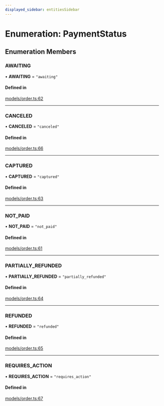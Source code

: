 ```yaml
---
displayed_sidebar: entitiesSidebar
---
```


# Enumeration: PaymentStatus

## Enumeration Members

### AWAITING

• **AWAITING** = ``"awaiting"``

#### Defined in

[models/order.ts:62](https://github.com/medusajs/medusa/blob/b38f73726/packages/medusa/src/models/order.ts#L62)

___

### CANCELED

• **CANCELED** = ``"canceled"``

#### Defined in

[models/order.ts:66](https://github.com/medusajs/medusa/blob/b38f73726/packages/medusa/src/models/order.ts#L66)

___

### CAPTURED

• **CAPTURED** = ``"captured"``

#### Defined in

[models/order.ts:63](https://github.com/medusajs/medusa/blob/b38f73726/packages/medusa/src/models/order.ts#L63)

___

### NOT\_PAID

• **NOT\_PAID** = ``"not_paid"``

#### Defined in

[models/order.ts:61](https://github.com/medusajs/medusa/blob/b38f73726/packages/medusa/src/models/order.ts#L61)

___

### PARTIALLY\_REFUNDED

• **PARTIALLY\_REFUNDED** = ``"partially_refunded"``

#### Defined in

[models/order.ts:64](https://github.com/medusajs/medusa/blob/b38f73726/packages/medusa/src/models/order.ts#L64)

___

### REFUNDED

• **REFUNDED** = ``"refunded"``

#### Defined in

[models/order.ts:65](https://github.com/medusajs/medusa/blob/b38f73726/packages/medusa/src/models/order.ts#L65)

___

### REQUIRES\_ACTION

• **REQUIRES\_ACTION** = ``"requires_action"``

#### Defined in

[models/order.ts:67](https://github.com/medusajs/medusa/blob/b38f73726/packages/medusa/src/models/order.ts#L67)
